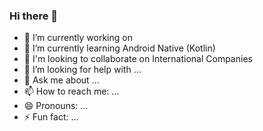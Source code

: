 ### Hi there 👋



- 🔭 I’m currently working on 
- 🌱 I’m currently learning Android Native (Kotlin)
- 👯 I'm looking to collaborate on International Companies
- 🤔 I’m looking for help with ...
- 💬 Ask me about ...
- 📫 How to reach me: ...
- 😄 Pronouns: ...
- ⚡ Fun fact: ...

